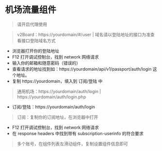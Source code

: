 # 机场流量组件

> 请开启代理使用

> v2Board：https://yourdomain/#/user | 域名请以登陆地址的接口为准查看接口登陆域名方式
- 浏览器打开你的登陆地址
- F12 打开调试控制台，找到 network 网络请求
- 输入你的邮箱和随意密码（错误的）
- 查看请求的地址找到如：https://yourdomain/api/v1/passport/auth/login 这个地址。
- 复制 https://yourdomain，填入到 订阅/登陆 中

> 通用机场：https://yourdomain/auth/login | https://yourdomain/auth/login.php
- 订阅/登陆：https://yourdomain/auth/login

> 订阅：复制你的订阅地址，在浏览器中打开
- F12 打开调试控制台，找到 network 网络请求
- 在 response headers 中找到带有 subscription-userinfo 的符合要求

> 多个账号，在组件列表左滑动组件，复制设置组件信息即可
